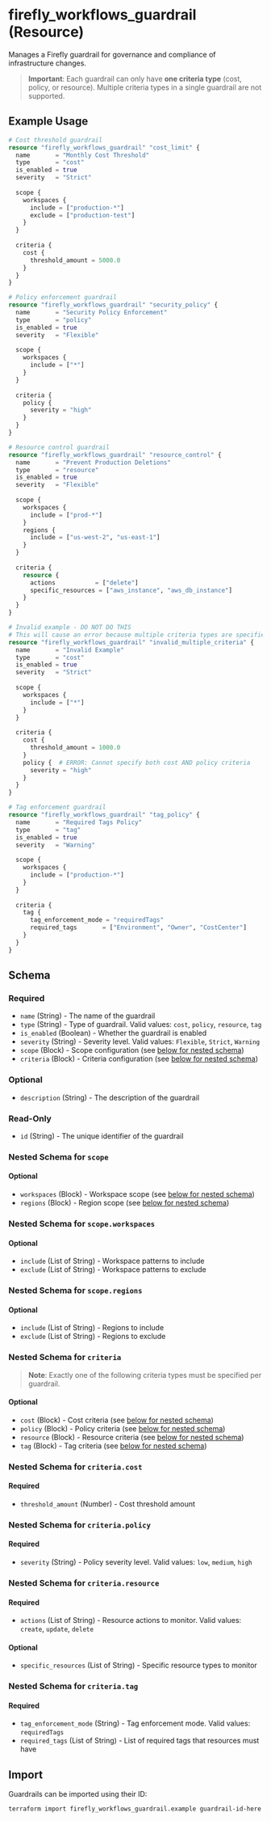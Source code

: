 # firefly_workflows_guardrail (Resource)

Manages a Firefly guardrail for governance and compliance of infrastructure changes.

> **Important**: Each guardrail can only have **one criteria type** (cost, policy, or resource). Multiple criteria types in a single guardrail are not supported.

## Example Usage

```terraform
# Cost threshold guardrail
resource "firefly_workflows_guardrail" "cost_limit" {
  name       = "Monthly Cost Threshold"
  type       = "cost"
  is_enabled = true
  severity   = "Strict"
  
  scope {
    workspaces {
      include = ["production-*"]
      exclude = ["production-test"]
    }
  }
  
  criteria {
    cost {
      threshold_amount = 5000.0
    }
  }
}

# Policy enforcement guardrail
resource "firefly_workflows_guardrail" "security_policy" {
  name       = "Security Policy Enforcement"
  type       = "policy"
  is_enabled = true
  severity   = "Flexible"
  
  scope {
    workspaces {
      include = ["*"]
    }
  }
  
  criteria {
    policy {
      severity = "high"
    }
  }
}

# Resource control guardrail
resource "firefly_workflows_guardrail" "resource_control" {
  name       = "Prevent Production Deletions"
  type       = "resource"
  is_enabled = true
  severity   = "Flexible"
  
  scope {
    workspaces {
      include = ["prod-*"]
    }
    regions {
      include = ["us-west-2", "us-east-1"]
    }
  }
  
  criteria {
    resource {
      actions           = ["delete"]
      specific_resources = ["aws_instance", "aws_db_instance"]
    }
  }
}

# Invalid example - DO NOT DO THIS
# This will cause an error because multiple criteria types are specified
resource "firefly_workflows_guardrail" "invalid_multiple_criteria" {
  name       = "Invalid Example"
  type       = "cost"
  is_enabled = true
  severity   = "Strict"
  
  scope {
    workspaces {
      include = ["*"]
    }
  }
  
  criteria {
    cost {
      threshold_amount = 1000.0
    }
    policy {  # ERROR: Cannot specify both cost AND policy criteria
      severity = "high"
    }
  }
}

# Tag enforcement guardrail
resource "firefly_workflows_guardrail" "tag_policy" {
  name       = "Required Tags Policy"
  type       = "tag"
  is_enabled = true
  severity   = "Warning"
  
  scope {
    workspaces {
      include = ["production-*"]
    }
  }
  
  criteria {
    tag {
      tag_enforcement_mode = "requiredTags"
      required_tags       = ["Environment", "Owner", "CostCenter"]
    }
  }
}
```

## Schema

### Required

- `name` (String) - The name of the guardrail
- `type` (String) - Type of guardrail. Valid values: `cost`, `policy`, `resource`, `tag`
- `is_enabled` (Boolean) - Whether the guardrail is enabled
- `severity` (String) - Severity level. Valid values: `Flexible`, `Strict`, `Warning`
- `scope` (Block) - Scope configuration (see [below for nested schema](#nestedblock--scope))
- `criteria` (Block) - Criteria configuration (see [below for nested schema](#nestedblock--criteria))

### Optional

- `description` (String) - The description of the guardrail

### Read-Only

- `id` (String) - The unique identifier of the guardrail

<a id="nestedblock--scope"></a>
### Nested Schema for `scope`

#### Optional

- `workspaces` (Block) - Workspace scope (see [below for nested schema](#nestedblock--scope--workspaces))
- `regions` (Block) - Region scope (see [below for nested schema](#nestedblock--scope--regions))

<a id="nestedblock--scope--workspaces"></a>
### Nested Schema for `scope.workspaces`

#### Optional

- `include` (List of String) - Workspace patterns to include
- `exclude` (List of String) - Workspace patterns to exclude

<a id="nestedblock--scope--regions"></a>
### Nested Schema for `scope.regions`

#### Optional

- `include` (List of String) - Regions to include
- `exclude` (List of String) - Regions to exclude

<a id="nestedblock--criteria"></a>
### Nested Schema for `criteria`

> **Note**: Exactly one of the following criteria types must be specified per guardrail.

#### Optional

- `cost` (Block) - Cost criteria (see [below for nested schema](#nestedblock--criteria--cost))
- `policy` (Block) - Policy criteria (see [below for nested schema](#nestedblock--criteria--policy))
- `resource` (Block) - Resource criteria (see [below for nested schema](#nestedblock--criteria--resource))
- `tag` (Block) - Tag criteria (see [below for nested schema](#nestedblock--criteria--tag))

<a id="nestedblock--criteria--cost"></a>
### Nested Schema for `criteria.cost`

#### Required

- `threshold_amount` (Number) - Cost threshold amount

<a id="nestedblock--criteria--policy"></a>
### Nested Schema for `criteria.policy`

#### Required

- `severity` (String) - Policy severity level. Valid values: `low`, `medium`, `high`

<a id="nestedblock--criteria--resource"></a>
### Nested Schema for `criteria.resource`

#### Required

- `actions` (List of String) - Resource actions to monitor. Valid values: `create`, `update`, `delete`

#### Optional

- `specific_resources` (List of String) - Specific resource types to monitor

<a id="nestedblock--criteria--tag"></a>
### Nested Schema for `criteria.tag`

#### Required

- `tag_enforcement_mode` (String) - Tag enforcement mode. Valid values: `requiredTags`
- `required_tags` (List of String) - List of required tags that resources must have

## Import

Guardrails can be imported using their ID:

```shell
terraform import firefly_workflows_guardrail.example guardrail-id-here
```